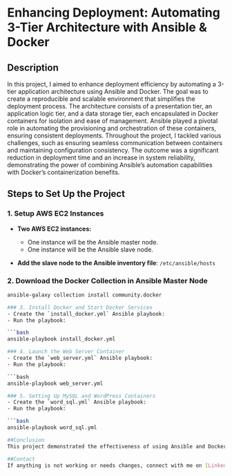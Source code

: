 # Enhancing Deployment: Automating 3-Tier Architecture with Ansible & Docker

## Description

In this project, I aimed to enhance deployment efficiency by automating a 3-tier application architecture using Ansible and Docker. The goal was to create a reproducible and scalable environment that simplifies the deployment process. The architecture consists of a presentation tier, an application logic tier, and a data storage tier, each encapsulated in Docker containers for isolation and ease of management. Ansible played a pivotal role in automating the provisioning and orchestration of these containers, ensuring consistent deployments. Throughout the project, I tackled various challenges, such as ensuring seamless communication between containers and maintaining configuration consistency. The outcome was a significant reduction in deployment time and an increase in system reliability, demonstrating the power of combining Ansible’s automation capabilities with Docker’s containerization benefits.

## Steps to Set Up the Project

### 1. Setup AWS EC2 Instances

- **Two AWS EC2 instances:**
  - One instance will be the Ansible master node.
  - One instance will be the Ansible slave node.

- **Add the slave node to the Ansible inventory file**: `/etc/ansible/hosts`

### 2. Download the Docker Collection in Ansible Master Node

```bash
ansible-galaxy collection install community.docker

### 3. Install Docker and Start Docker Services
- Create the `install_docker.yml` Ansible playbook:
- Run the playbook:

```bash
ansible-playbook install_docker.yml

### 4. Launch the Web Server Container
- Create the `web_server.yml` Ansible playbook:
- Run the playbook:

```bash
ansible-playbook web_server.yml

### 5. Setting Up MySQL and WordPress Containers
- Create the `word_sql.yml` Ansible playbook:
- Run the playbook:

```bash
ansible-playbook word_sql.yml

##Conclusion
This project demonstrated the effectiveness of using Ansible and Docker to automate the deployment of a 3-tier architecture. By leveraging Ansible's automation capabilities and Docker's containerization benefits, we achieved a reproducible and scalable deployment environment, significantly reducing deployment time and increasing system reliability.

##Contact
If anything is not working or needs changes, connect with me on [LinkedIn](https://www.linkedin.com/in/mrphiloo/).

